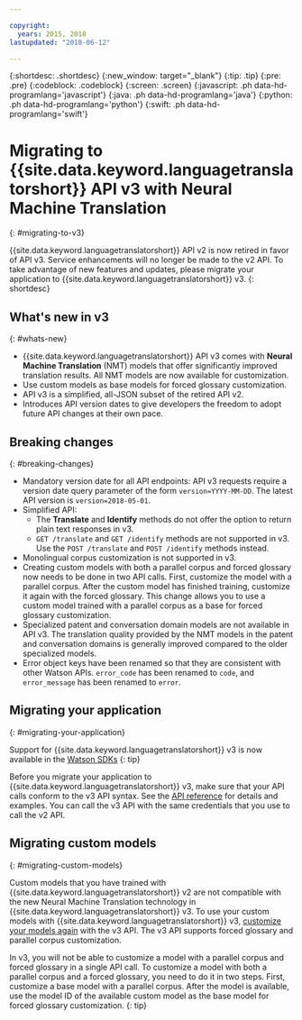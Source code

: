 ```yaml
---

copyright:
  years: 2015, 2018
lastupdated: "2018-06-12"

---
```


{:shortdesc: .shortdesc}
{:new_window: target="_blank"}
{:tip: .tip}
{:pre: .pre}
{:codeblock: .codeblock}
{:screen: .screen}
{:javascript: .ph data-hd-programlang='javascript'}
{:java: .ph data-hd-programlang='java'}
{:python: .ph data-hd-programlang='python'}
{:swift: .ph data-hd-programlang='swift'}

# Migrating to {{site.data.keyword.languagetranslatorshort}} API v3 with Neural Machine Translation
{: #migrating-to-v3}

{{site.data.keyword.languagetranslatorshort}} API v2 is now retired in favor of API v3. Service enhancements will no longer be made to the v2 API. To take advantage of new features and updates, please migrate your application to {{site.data.keyword.languagetranslatorshort}} v3.
{: shortdesc}

## What's new in v3
{: #whats-new}

-  {{site.data.keyword.languagetranslatorshort}} API v3 comes with **Neural Machine Translation** (NMT) models that offer significantly improved translation results. All NMT models are now available for customization.
-  Use custom models as base models for forced glossary customization.
-  API v3 is a simplified, all-JSON subset of the retired API v2.
-  Introduces API version dates to give developers the freedom to adopt future API changes at their own pace.

## Breaking changes
{: #breaking-changes}

- Mandatory version date for all API endpoints: API v3 requests require a version date query parameter of the form `version=YYYY-MM-DD`. The latest API version is `version=2018-05-01`.
- Simplified API:
  - The **Translate** and **Identify** methods do not offer the option to return plain text responses in v3.
  - `GET /translate` and `GET /identify` methods are not supported in v3. Use the `POST /translate` and `POST /identify` methods instead. 
- Monolingual corpus customization is not supported in v3.
- Creating custom models with both a parallel corpus and forced glossary now needs to be done in two API calls. First, customize the model with a parallel corpus. After the custom model has finished training, customize it again with the forced glossary. This change allows you to use a custom model trained with a parallel corpus as a base for forced glossary customization.
- Specialized patent and conversation domain models are not available in API v3. The translation quality provided by the NMT models in the patent and conversation domains is generally improved compared to the older specialized models.
- Error object keys have been renamed so that they are consistent with other Watson APIs. `error_code` has been renamed to `code`, and `error_message` has been renamed to `error`.


## Migrating your application
{: #migrating-your-application}

Support for {{site.data.keyword.languagetranslatorshort}} v3 is now available in the [Watson SDKs](https://console.bluemix.net/docs/services/watson/getting-started-sdks.html)
{: tip}

Before you migrate your application to {{site.data.keyword.languagetranslatorshort}} v3, make sure that your API calls conform to the v3 API syntax. See the [API reference](https://www.ibm.com/watson/developercloud/language-translator/api/v3) for details and examples. You can call the v3 API with the same credentials that you use to call the v2 API.

## Migrating custom models
{: #migrating-custom-models}

Custom models that you have trained with {{site.data.keyword.languagetranslatorshort}} v2 are not compatible with the new Neural Machine Translation technology in {{site.data.keyword.languagetranslatorshort}} v3. To use your custom models with {{site.data.keyword.languagetranslatorshort}} v3, [customize your models again](customizing.html) with the v3 API. The v3 API supports forced glossary and parallel corpus customization.

In v3, you will not be able to customize a model with a parallel corpus and forced glossary in a single API call. To customize a model with both a parallel corpus and a forced glossary, you need to do it in two steps. First, customize a base model with a parallel corpus. After the model is available, use the model ID of the available custom model as the base model for forced glossary customization.
{: tip}



















